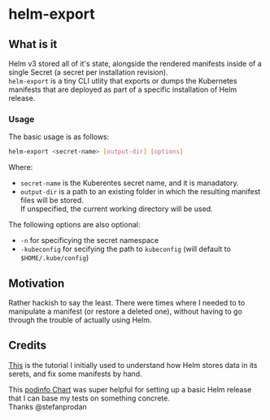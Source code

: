 # helm-export

## What is it
Helm v3 stored all of it's state, alongside the rendered manifests inside of a single Secret (a secret per installation revision).  
`helm-export` is a tiny CLI utlity that exports or dumps the Kubernetes manifests that are deployed as part of a specific installation of Helm release.

### Usage
The basic usage is as follows:
```bash
helm-export <secret-name> [output-dir] [options]
```
Where:
* `secret-name` is the Kuberentes secret name, and it is manadatory.
* `output-dir` is a path to an existing folder in which the resulting manifest files will be stored.  
  If unspecified, the current working directory will be used.

The following options are also optional:
* `-n` for specificying the secret namespace
* `-kubeconfig` for secifying the path to `kubeconfig` (will default to `$HOME/.kube/config`)

## Motivation
Rather hackish to say the least.
There were times where I needed to to manipulate a manifest (or restore a deleted one), without having to go through the trouble of actually using Helm.


## Credits
[This](https://dbafromthecold.com/2020/08/10/decoding-helm-secrets/) is the tutorial I initially used to understand how Helm stores data in its serets, and fix some manifests by hand.

This [podinfo Chart](https://artifacthub.io/packages/helm/podinfo/podinfo) was super helpful for setting up a basic Helm release that I can base my tests on something concrete.  
Thanks @stefanprodan
